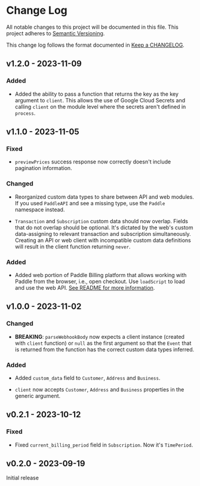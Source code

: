 # Change Log

All notable changes to this project will be documented in this file.
This project adheres to [Semantic Versioning].

This change log follows the format documented in [Keep a CHANGELOG].

[semantic versioning]: http://semver.org/
[keep a changelog]: http://keepachangelog.com/

## v1.2.0 - 2023-11-09

### Added

- Added the ability to pass a function that returns the key as the key argument to `client`. This allows the use of Google Cloud Secrets and calling `client` on the module level where the secrets aren't defined in `process`.

## v1.1.0 - 2023-11-05

### Fixed

- `previewPrices` success response now correctly doesn't include pagination information.

### Changed

- Reorganized custom data types to share between API and web modules. If you used `PaddleAPI` and see a missing type, use the `Paddle` namespace instead.

- `Transaction` and `Subscription` custom data should now overlap. Fields that do not overlap should be optional. It's dictated by the web's custom data-assigning to relevant transaction and subscription simultaneously. Creating an API or web client with incompatible custom data definitions will result in the client function returning `never`.

### Added

- Added web portion of Paddle Billing platform that allows working with Paddle from the browser, i.e., open checkout. Use `loadScript` to load and use the web API. [See README for more information](#web).

## v1.0.0 - 2023-11-02

### Changed

- **BREAKING**: `parseWebhookBody` now expects a client instance (created with `client` function) or `null` as the first argument so that the `Event` that is returned from the function has the correct custom data types inferred.

### Added

- Added `custom_data` field to `Customer`, `Address` and `Business`.

- `client` now accepts `Customer`, `Address` and `Business` properties in the generic argument.

## v0.2.1 - 2023-10-12

### Fixed

- Fixed `current_billing_period` field in `Subscription`. Now it's `TimePeriod`.

## v0.2.0 - 2023-09-19

Initial release
